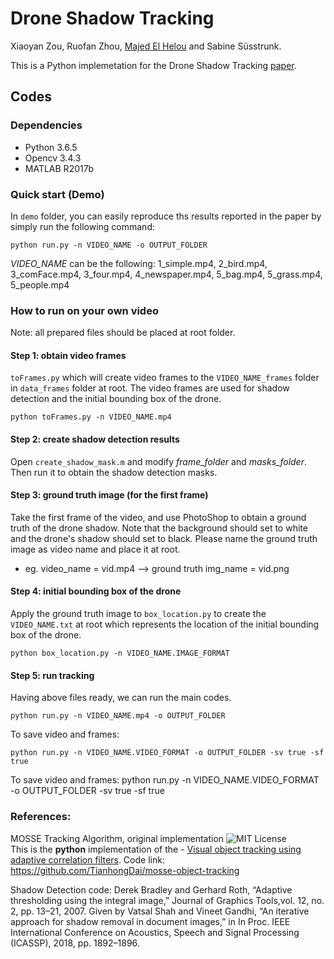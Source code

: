 # Drone Shadow Tracking
Xiaoyan Zou, Ruofan Zhou, [Majed El Helou](https://majedelhelou.github.io/) and Sabine Süsstrunk.

This is a Python implemetation for the Drone Shadow Tracking [paper](https://infoscience.epfl.ch/record/265717/).


## Codes
### Dependencies
- Python 3.6.5
- Opencv 3.4.3
- MATLAB R2017b

### Quick start (Demo)
In `demo` folder, you can easily reproduce ths results reported in the paper by simply run the following command: 
```
python run.py -n VIDEO_NAME -o OUTPUT_FOLDER
```
*VIDEO_NAME* can be the following:
1_simple.mp4, 2_bird.mp4, 3_comFace.mp4, 3_four.mp4, 4_newspaper.mp4, 5_bag.mp4, 5_grass.mp4, 5_people.mp4


### How to run on your own video
Note: all prepared files should be placed at root folder.

#### Step 1: obtain video frames
`toFrames.py` which will create video frames to the `VIDEO_NAME_frames` folder in `data_frames` folder at root. The video frames are used for shadow detection and the initial bounding box of the drone.
```
python toFrames.py -n VIDEO_NAME.mp4
```

#### Step 2: create shadow detection results
Open `create_shadow_mask.m` and modify *frame_folder* and *masks_folder*. Then run it to obtain the shadow detection masks.


#### Step 3: ground truth image (for the first frame)
Take the first frame of the video, and use PhotoShop to obtain a ground truth of the drone shadow. Note that the background should set to white and the drone's shadow should set to black. Please name the ground truth image as video name and place it at root.
- eg. video_name = vid.mp4  -->  ground truth img_name = vid.png


#### Step 4: initial bounding box of the drone
Apply the ground truth image to `box_location.py` to create the `VIDEO_NAME.txt` at root which represents the location of the initial bounding box of the drone.
```
python box_location.py -n VIDEO_NAME.IMAGE_FORMAT
```


#### Step 5: run tracking
Having above files ready, we can run the main codes.
```
python run.py -n VIDEO_NAME.mp4 -o OUTPUT_FOLDER
```

To save video and frames: 
```
python run.py -n VIDEO_NAME.VIDEO_FORMAT -o OUTPUT_FOLDER -sv true -sf true
```

  To save video and frames: python run.py -n VIDEO_NAME.VIDEO_FORMAT -o OUTPUT_FOLDER -sv true -sf true


### References: 
MOSSE Tracking Algorithm, original implementation
![MIT License](https://img.shields.io/badge/license-MIT-blue.svg)   
This is the **python** implementation of the - [Visual object tracking using adaptive correlation filters](https://ieeexplore.ieee.org/document/5539960/).
Code link: https://github.com/TianhongDai/mosse-object-tracking

Shadow Detection code:
Derek Bradley and Gerhard Roth, “Adaptive thresholding using the integral image,” Journal of Graphics Tools,vol. 12, no. 2, pp. 13–21, 2007.
Given by Vatsal Shah and Vineet Gandhi, “An iterative approach for shadow removal in document images,” in In Proc. IEEE International Conference on Acoustics, Speech and Signal Processing (ICASSP), 2018, pp. 1892–1896.




